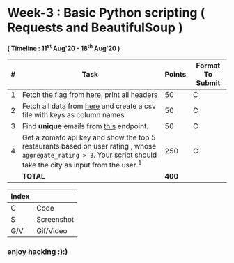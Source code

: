 # Week-3 : Basic Python scripting ( Requests and BeautifulSoup )

**( Timeline : 11<sup>st</sup> Aug'20 - 18<sup>th</sup> Aug'20 )**
 

|#| Task		| Points	|	Format To Submit	|
|--| ------------- 	| -------------	|	-------------------		|
|1| Fetch the flag from [here](http://www.mocky.io/v2/5b026eb43000007a00cee110), print all headers  | 50  |	C	|
|2| Fetch all data from [here](https://jsonplaceholder.typicode.com/posts) and create a csv file with keys as column names   | 50  |	C	|
|3| Find **unique** emails from [this](https://jsonplaceholder.typicode.com/comments) endpoint. | 50  |	C	|
|4|Get a zomato api key and show the top 5 restaurants based on user rating , whose `aggregate_rating > 3`. Your script should take the city as input from the user.<sup>1</sup>  | 250  |		C	|
|| **TOTAL** 	| **400**	|




Index	|	|
--------|-------|
C	| Code	|
S	| Screenshot	|
G/V	| Gif/Video	|



### enjoy hacking :):)
